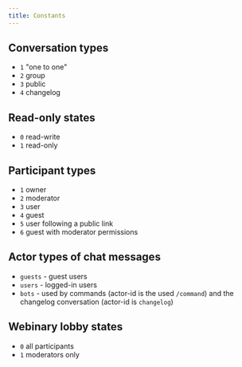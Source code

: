 ```yaml
---
title: Constants
---
```


## Conversation types
* `1` "one to one"
* `2` group
* `3` public
* `4` changelog

## Read-only states
* `0` read-write
* `1` read-only

## Participant types
* `1` owner
* `2` moderator
* `3` user
* `4` guest
* `5` user following a public link
* `6` guest with moderator permissions

## Actor types of chat messages
* `guests` - guest users
* `users` - logged-in users
* `bots` - used by commands (actor-id is the used `/command`) and the changelog conversation (actor-id is `changelog`)

## Webinary lobby states
* `0` all participants
* `1` moderators only
